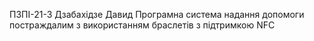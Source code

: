 ПЗПІ-21-3 
Дзабахідзе Давид 
Програмна система надання допомоги постраждалим з використанням браслетів з підтримкою NFC
